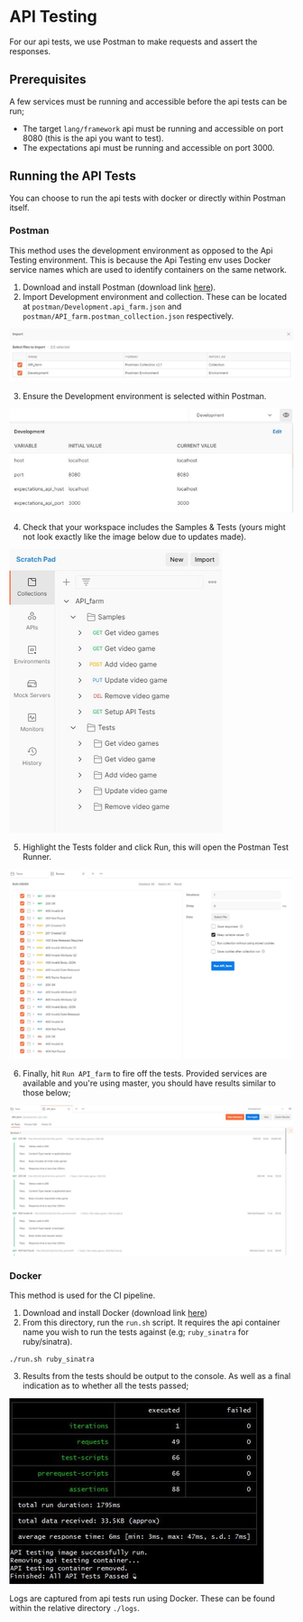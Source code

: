 # API Testing

For our api tests, we use Postman to make requests and assert the responses.

## Prerequisites

A few services must be running and accessible before the api tests can be run;

- The target `lang/framework` api must be running and accessible on port 8080 (this is the api you want to test).
- The expectations api must be running and accessible on port 3000.

## Running the API Tests

You can choose to run the api tests with docker or directly within Postman itself.

### Postman

This method uses the development environment as opposed to the Api Testing environment. This is because the Api Testing env uses Docker service names which are used to identify containers on the same network.

1. Download and install Postman (download link [here](https://www.postman.com/downloads/)).
2. Import Development environment and collection. These can be located at `postman/Development.api_farm.json` and `postman/API_farm.postman_collection.json` respectively.

![Postman Importing](./img/postman_imports.JPG)

3. Ensure the Development environment is selected within Postman.

![Postman Environment](./img/postman_env.JPG)

4. Check that your workspace includes the Samples & Tests (yours might not look exactly like the image below due to updates made).

![Postman Workspace](./img/postman_workspace.JPG)

5. Highlight the Tests folder and click Run, this will open the Postman Test Runner.

![Postman Test Runner](./img/postman_test_runner.JPG)

6. Finally, hit `Run API_farm` to fire off the tests. Provided services are available and you're using master, you should have results similar to those below;

![Postman Test Results](./img/postman_test_results.JPG)

### Docker

This method is used for the CI pipeline.

1. Download and install Docker (download link [here](https://www.docker.com/products/docker-desktop))
2. From this directory, run the `run.sh` script. It requires the api container name you wish to run the tests against (e.g; `ruby_sinatra` for ruby/sinatra).

```shell
./run.sh ruby_sinatra
```

3. Results from the tests should be output to the console. As well as a final indication as to whether all the tests passed;

![Docker Test Results](./img/docker_test_results.JPG)

Logs are captured from api tests run using Docker. These can be found within the relative directory `./logs`.
